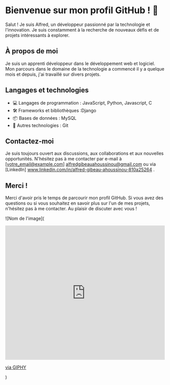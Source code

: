 # Bienvenue sur mon profil GitHub ! 👋

Salut ! Je suis Alfred, un  développeur passionné par la technologie et l'innovation. Je suis constamment à la recherche de nouveaux défis et de projets intéressants à explorer.

## À propos de moi

Je suis un apprenti développeur dans le développement web et logiciel. Mon parcours dans le domaine de la technologie a commencé il y a quelque mois et depuis, j'ai travaillé sur divers projets.


## Langages et technologies

- 💻 Langages de programmation : JavaScript, Python, Javascript, C
- 🛠 Frameworks et bibliothèques :Django
- 📦 Bases de données : MySQL
- 🚀 Autres technologies : Git

## Contactez-moi

Je suis toujours ouvert aux discussions, aux collaborations et aux nouvelles opportunités. N'hésitez pas à me contacter par e-mail à [votre_email@example.com] alfredgibeauahoussinou@gmail.com ou via [LinkedIn] www.linkedin.com/in/alfred-gibeau-ahoussinou-810a25264 .

## Merci !

Merci d'avoir pris le temps de parcourir mon profil GitHub. Si vous avez des questions ou si vous souhaitez en savoir plus sur l'un de mes projets, n'hésitez pas à me contacter. Au plaisir de discuter avec vous !

![Nom de l'image](<div style="width:100%;height:0;padding-bottom:84%;position:relative;"><iframe src="https://giphy.com/embed/qKltgF7Aw515K" width="100%" height="100%" style="position:absolute" frameBorder="0" class="giphy-embed" allowFullScreen></iframe></div><p><a href="https://giphy.com/gifs/imadeit-qKltgF7Aw515K">via GIPHY</a></p>)
